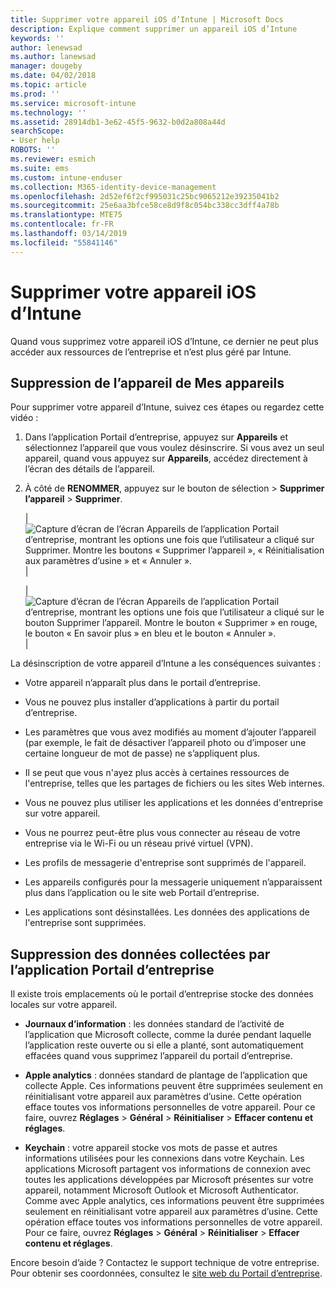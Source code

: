 ```yaml
---
title: Supprimer votre appareil iOS d’Intune | Microsoft Docs
description: Explique comment supprimer un appareil iOS d’Intune
keywords: ''
author: lenewsad
ms.author: lanewsad
manager: dougeby
ms.date: 04/02/2018
ms.topic: article
ms.prod: ''
ms.service: microsoft-intune
ms.technology: ''
ms.assetid: 28914db1-3e62-45f5-9632-b0d2a808a44d
searchScope:
- User help
ROBOTS: ''
ms.reviewer: esmich
ms.suite: ems
ms.custom: intune-enduser
ms.collection: M365-identity-device-management
ms.openlocfilehash: 2d52ef6f2cf995031c25bc9065212e39235041b2
ms.sourcegitcommit: 25e6aa3bfce58ce8d9f8c054bc338cc3dff4a78b
ms.translationtype: MTE75
ms.contentlocale: fr-FR
ms.lasthandoff: 03/14/2019
ms.locfileid: "55841146"
---
```

# <a name="remove-your-ios-device-from-intune"></a>Supprimer votre appareil iOS d’Intune

Quand vous supprimez votre appareil iOS d’Intune, ce dernier ne peut plus accéder aux ressources de l’entreprise et n’est plus géré par Intune.


## <a name="removing-the-device-from-my-devices"></a>Suppression de l’appareil de Mes appareils

Pour supprimer votre appareil d’Intune, suivez ces étapes ou regardez cette vidéo :


1.  Dans l’application Portail d’entreprise, appuyez sur **Appareils** et sélectionnez l’appareil que vous voulez désinscrire. Si vous avez un seul appareil, quand vous appuyez sur **Appareils**, accédez directement à l’écran des détails de l’appareil.

2.  À côté de **RENOMMER**, appuyez sur le bouton de sélection > **Supprimer l’appareil** > **Supprimer**.  

    |![Capture d’écran de l’écran Appareils de l’application Portail d’entreprise, montrant les options une fois que l’utilisateur a cliqué sur Supprimer. Montre les boutons « Supprimer l’appareil », « Réinitialisation aux paramètres d’usine » et « Annuler ».](/intune-user-help/media/cp_ios_unenroll_after_1804_001.png)|

    |![Capture d’écran de l’écran Appareils de l’application Portail d’entreprise, montrant les options une fois que l’utilisateur a cliqué sur le bouton Supprimer l’appareil. Montre le bouton « Supprimer » en rouge, le bouton « En savoir plus » en bleu et le bouton « Annuler ».](/intune-user-help/media/cp_ios_unenroll_after_1804_002.png)|


  La désinscription de votre appareil d’Intune a les conséquences suivantes :

  -   Votre appareil n’apparaît plus dans le portail d’entreprise.

  -   Vous ne pouvez plus installer d’applications à partir du portail d’entreprise.

  -   Les paramètres que vous avez modifiés au moment d’ajouter l’appareil (par exemple, le fait de désactiver l’appareil photo ou d’imposer une certaine longueur de mot de passe) ne s’appliquent plus.

  -   Il se peut que vous n'ayez plus accès à certaines ressources de l'entreprise, telles que les partages de fichiers ou les sites Web internes.

  -   Vous ne pouvez plus utiliser les applications et les données d'entreprise sur votre appareil.

  -   Vous ne pourrez peut-être plus vous connecter au réseau de votre entreprise via le Wi-Fi ou un réseau privé virtuel (VPN).

  -   Les profils de messagerie d'entreprise sont supprimés de l'appareil.

  -   Les appareils configurés pour la messagerie uniquement n’apparaissent plus dans l’application ou le site web Portail d’entreprise.
  
  -   Les applications sont désinstallées. Les données des applications de l'entreprise sont supprimées.

## <a name="removing-data-collected-by-the-company-portal-app"></a>Suppression des données collectées par l’application Portail d’entreprise

Il existe trois emplacements où le portail d’entreprise stocke des données locales sur votre appareil.

-   **Journaux d’information** : les données standard de l’activité de l’application que Microsoft collecte, comme la durée pendant laquelle l’application reste ouverte ou si elle a planté, sont automatiquement effacées quand vous supprimez l’appareil du portail d’entreprise.

-   **Apple analytics** : données standard de plantage de l’application que collecte Apple. Ces informations peuvent être supprimées seulement en réinitialisant votre appareil aux paramètres d’usine. Cette opération efface toutes vos informations personnelles de votre appareil. Pour ce faire, ouvrez **Réglages** > **Général** > **Réinitialiser** > **Effacer contenu et réglages**.

-   **Keychain** : votre appareil stocke vos mots de passe et autres informations utilisées pour les connexions dans votre Keychain. Les applications Microsoft partagent vos informations de connexion avec toutes les applications développées par Microsoft présentes sur votre appareil, notamment Microsoft Outlook et Microsoft Authenticator. Comme avec Apple analytics, ces informations peuvent être supprimées seulement en réinitialisant votre appareil aux paramètres d’usine. Cette opération efface toutes vos informations personnelles de votre appareil. Pour ce faire, ouvrez **Réglages** > **Général** > **Réinitialiser** > **Effacer contenu et réglages**.


Encore besoin d’aide ? Contactez le support technique de votre entreprise. Pour obtenir ses coordonnées, consultez le [site web du Portail d’entreprise](https://go.microsoft.com/fwlink/?linkid=2010980).
